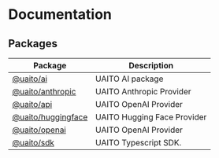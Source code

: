 # Documentation

## Packages

| Package | Description |
| ------ | ------ |
| [@uaito/ai](@uaito.ai.md) | UAITO AI package |
| [@uaito/anthropic](@uaito.anthropic.md) | UAITO Anthropic Provider |
| [@uaito/api](@uaito.api.md) | UAITO OpenAI Provider |
| [@uaito/huggingface](@uaito.huggingface.md) | UAITO Hugging Face Provider |
| [@uaito/openai](@uaito.openai.md) | UAITO OpenAI Provider |
| [@uaito/sdk](@uaito.sdk.md) | UAITO Typescript SDK. |
